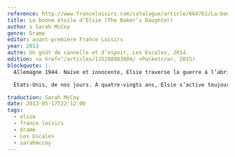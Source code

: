 ```yaml
---
reference: http://www.franceloisirs.com/catalogue/article/684761/La-bonne-etoile-d-Elsie/McCoy-Sarah?intcmpid=mea1ACCUEILgauche
title: La bonne étoile d’Elsie (The Baker’s Daughter)
author : Sarah McCoy
genre: Drame
editor: avant-première France Loisirs
year: 2013
autre: Un goût de cannelle et d’espoir, Les Escales, 2014.
edition: <a href="/articles/115298983804/ >Pocket</a>, 2015)
blockquote: |-
  Allemagne 1944. Naïve et innocente, Elsie traverse la guerre à l’abri de la petite boulangerie de ses parents et sous la protection d’un officier nazi, loin d’être indifférent à son charme. Lors de la soirée de Noël du parti, elle échappe de peu à un viol grâce à un petit garçon juif. Seul et sans défense, il demande à la jeune fille de le cacher. Prendra-t-elle le risque

  États-Unis, de nos jours. À quatre-vingts ans, Elsie s’active toujours derrière les fourneaux de sa boulangerie. Elle rencontre Reba, une journaliste venue l’interroger sur les fêtes de Noël du passé…

traduction: Sarah McCoy
date: 2013-05-17T22:12:00
tags:
  - elsie
  - france loisirs
  - drame
  - Les Escales
  - sarahmccoy
---
```

